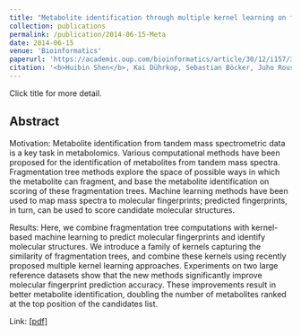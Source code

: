```yaml
---
title: "Metabolite identification through multiple kernel learning on fragmentation trees"
collection: publications
permalink: /publication/2014-06-15-Meta
date: 2014-06-15
venue: 'Bioinformatics'
paperurl: 'https://academic.oup.com/bioinformatics/article/30/12/i157/386855?login=true'
citation: '<b>Huibin Shen</b>, Kai Dührkop, Sebastian Böcker, Juho Rousu. (2014). &quot;Metabolite identification through multiple kernel learning on fragmentation trees&quot; <i>Bioinformatics</i>'
---
```



Click title for more detail.


## Abstract

Motivation: Metabolite identification from tandem mass spectrometric data is a key task in metabolomics. Various computational methods have been proposed for the identification of metabolites from tandem mass spectra. Fragmentation tree methods explore the space of possible ways in which the metabolite can fragment, and base the metabolite identification on scoring of these fragmentation trees. Machine learning methods have been used to map mass spectra to molecular fingerprints; predicted fingerprints, in turn, can be used to score candidate molecular structures.

Results: Here, we combine fragmentation tree computations with kernel-based machine learning to predict molecular fingerprints and identify molecular structures. We introduce a family of kernels capturing the similarity of fragmentation trees, and combine these kernels using recently proposed multiple kernel learning approaches. Experiments on two large reference datasets show that the new methods significantly improve molecular fingerprint prediction accuracy. These improvements result in better metabolite identification, doubling the number of metabolites ranked at the top position of the candidates list.

Link: [[pdf]](https://academic.oup.com/bioinformatics/article-pdf/30/12/i157/17346783/btu275.pdf)
